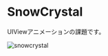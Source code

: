 # SnowCrystal
UIViewアニメーションの課題です。

![snowcrystal](https://user-images.githubusercontent.com/12455716/47057157-7339d800-d1fa-11e8-95ec-9c7496424287.gif)
